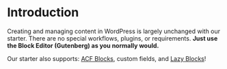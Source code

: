 # Introduction <!-- omit in toc -->

Creating and managing content in WordPress is largely unchanged with our starter. There are no special workflows, plugins, or requirements. **Just use the Block Editor (Gutenberg) as you normally would.**

Our starter also supports: [ACF Blocks](https://www.advancedcustomfields.com/resources/blocks/), custom fields, and [Lazy Blocks](https://lazyblocks.com/)!
